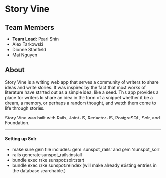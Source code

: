 <i class="icon-pencil"></i>Story Vine
===================

Team Members
-------------
* **Team Lead:** Pearl Shin
* Alex Tarkowski
* Dionne Stanfield
* Mai Nguyen

About
----------
Story Vine is a writing web app that serves a community of writers to share ideas and write stories. It was inspired by the fact that most works of literature have started out as a simple idea, like a seed. This app provides a place for writers to share an idea in the form of a snippet whether it be a dream, a memory, or perhaps a random thought, and watch them come to life through stories.

Story Vine was built with Rails, Joint JS, Redactor JS, PostgreSQL, Solr, and Foundation.

----------

#### Setting up Solr
- make sure gem file includes: gem 'sunspot_rails' and gem 'sunspot_solr'
- rails generate sunspot_rails:install
- bundle exec rake sunspot:solr:start
- bundle exec rake sunspot:reindex (will make already existing entries in the database searchable.)




